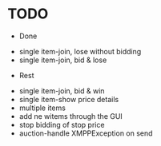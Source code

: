 TODO
====

- Done
+ single item-join, lose without bidding
+ single item-join, bid & lose
- Rest
+ single item-join, bid & win
+ single item-show price details
+ multiple items
+ add ne witems through the GUI
+ stop bidding of stop price
+ auction-handle XMPPException on send
